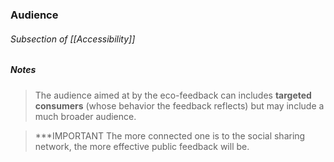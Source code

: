 ### Audience

###### Subsection of [[Accessibility]]

##### Notes

> The audience aimed at by the eco-feedback can includes **targeted consumers** (whose behavior the feedback reflects) but may include a much broader audience.

> ***IMPORTANT
> 	The more connected one is to the social sharing network, the more effective public feedback will be.

  